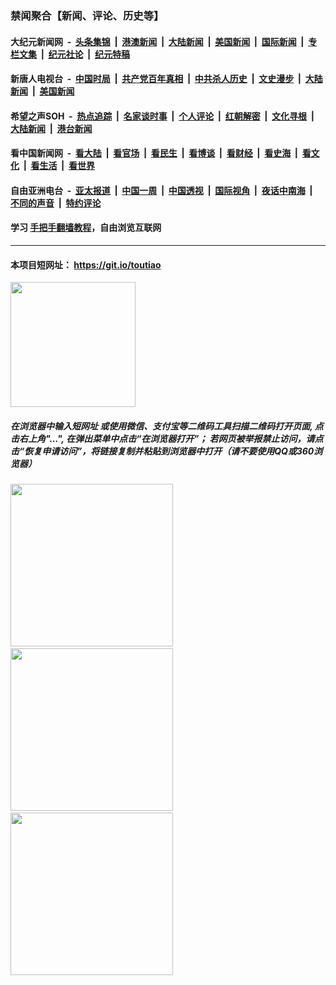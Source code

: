 ### 禁闻聚合【新闻、评论、历史等】

#### 大纪元新闻网 &nbsp;-&nbsp; [头条集锦](indexes/E头条集锦.md?t=03181331) &nbsp;|&nbsp; [港澳新闻](indexes/E港澳新闻.md?t=03181331)  &nbsp;|&nbsp; [大陆新闻](indexes/E大陆新闻.md?t=03181331) &nbsp;|&nbsp; [美国新闻](indexes/E美国新闻.md?t=03181331) &nbsp;|&nbsp; [国际新闻](indexes/E国际新闻.md?t=03181331) &nbsp;|&nbsp; [专栏文集](indexes/E专栏文集.md?t=03181331) &nbsp;|&nbsp; [纪元社论](indexes/E纪元社论.md?t=03181331) &nbsp;|&nbsp; [纪元特稿](indexes/E纪元特稿.md?t=03181331) 

#### 新唐人电视台 &nbsp;-&nbsp; [中国时局](indexes/N中国时局.md?t=03181331) &nbsp;|&nbsp; [共产党百年真相](indexes/N共产党百年真相.md?t=03181331) &nbsp;|&nbsp; [中共杀人历史](indexes/N中共杀人历史.md?t=03181331) &nbsp;|&nbsp; [文史漫步](indexes/N文史漫步.md?t=03181331) &nbsp;|&nbsp; [大陆新闻](indexes/N大陆新闻.md?t=03181331) &nbsp;|&nbsp; [美国新闻](indexes/N美国新闻.md?t=03181331)

#### 希望之声SOH &nbsp;-&nbsp; [热点追踪](indexes/H热点追踪.md?t=03181331) &nbsp;|&nbsp; [名家谈时事](indexes/H名家谈时事.md?t=03181331) &nbsp;|&nbsp; [个人评论](indexes/H个人评论.md?t=03181331)  &nbsp;|&nbsp; [红朝解密](indexes/H红朝解密.md?t=03181331) &nbsp;|&nbsp; [文化寻根](indexes/H文化寻根.md?t=03181331) &nbsp;|&nbsp; [大陆新闻](indexes/H大陆新闻.md?t=03181331) &nbsp;|&nbsp; [港台新闻](indexes/H港台新闻.md?t=03181331)

#### 看中国新闻网 &nbsp;-&nbsp; [看大陆](indexes/S看大陆.md?t=03181331) &nbsp;|&nbsp; [看官场](indexes/S看官场.md?t=03181331) &nbsp;|&nbsp; [看民生](indexes/S看民生.md?t=03181331)  &nbsp;|&nbsp; [看博谈](indexes/S看博谈.md?t=03181331) &nbsp;|&nbsp; [看财经](indexes/S看财经.md?t=03181331) &nbsp;|&nbsp; [看史海](indexes/S看史海.md?t=03181331) &nbsp;|&nbsp; [看文化](indexes/S看文化.md?t=03181331) &nbsp;|&nbsp; [看生活](indexes/S看生活.md?t=03181331) &nbsp;|&nbsp; [看世界](indexes/S看世界.md?t=03181331)

#### 自由亚洲电台 &nbsp;-&nbsp; [亚太报道](indexes/R亚太报道.md?t=03181331) &nbsp;|&nbsp; [中国一周](indexes/R中国一周.md?t=03181331) &nbsp;|&nbsp; [中国透视](indexes/R中国透视.md?t=03181331)  &nbsp;|&nbsp; [国际视角](indexes/R国际视角.md?t=03181331) &nbsp;|&nbsp; [夜话中南海](indexes/R夜话中南海.md?t=03181331) &nbsp;|&nbsp; [不同的声音](indexes/R不同的声音.md?t=03181331) &nbsp;|&nbsp; [特约评论](indexes/R特约评论.md?t=03181331)

#### 学习 [手把手翻墙教程](https://github.com/gfw-breaker/guides/wiki)，自由浏览互联网

----

#### 本项目短网址： https://git.io/toutiao
<img src="https://raw.githubusercontent.com/gfw-breaker/banned-news/master/scripts/img/qr.png" width="200px"/>  

##### 在浏览器中输入短网址 或使用微信、支付宝等二维码工具扫描二维码打开页面, 点击右上角"...", 在弹出菜单中点击“在浏览器打开”； 若网页被举报禁止访问，请点击“恢复申请访问”，将链接复制并粘贴到浏览器中打开（请不要使用QQ或360浏览器）

<img src="https://raw.githubusercontent.com/gfw-breaker/banned-news/master/scripts/img/1.png" width="260px"/> &nbsp; <img src="https://raw.githubusercontent.com/gfw-breaker/banned-news/master/scripts/img/2.png" width="260px"/> &nbsp; <img src="https://raw.githubusercontent.com/gfw-breaker/banned-news/master/scripts/img/3.png" width="260px"/>
